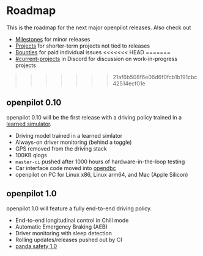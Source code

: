 # Roadmap

This is the roadmap for the next major openpilot releases. Also check out

* [Milestones](https://github.com/commaai/openpilot/milestones) for minor releases
* [Projects](https://github.com/commaai/openpilot/projects?query=is%3Aopen) for shorter-term projects not tied to releases
* [Bounties](https://comma.ai/bounties) for paid individual issues
<<<<<<< HEAD
=======
* [#current-projects](https://discord.com/channels/469524606043160576/1249579909739708446) in Discord for discussion on work-in-progress projects
>>>>>>> 21af6b508f6e06d6f0fcb1b191cbc42514ecf01e

## openpilot 0.10

openpilot 0.10 will be the first release with a driving policy trained in
a [learned simulator](https://youtu.be/EqQNZXqzFSI).

* Driving model trained in a learned simlator
* Always-on driver monitoring (behind a toggle)
* GPS removed from the driving stack
* 100KB qlogs
* `master-ci` pushed after 1000 hours of hardware-in-the-loop testing
* Car interface code moved into [opendbc](https://github.com/commaai/opendbc)
* openpilot on PC for Linux x86, Linux arm64, and Mac (Apple Silicon)

## openpilot 1.0

openpilot 1.0 will feature a fully end-to-end driving policy.

* End-to-end longitudinal control in Chill mode
* Automatic Emergency Braking (AEB)
* Driver monitoring with sleep detection
* Rolling updates/releases pushed out by CI
* [panda safety 1.0](https://github.com/orgs/commaai/projects/27)
